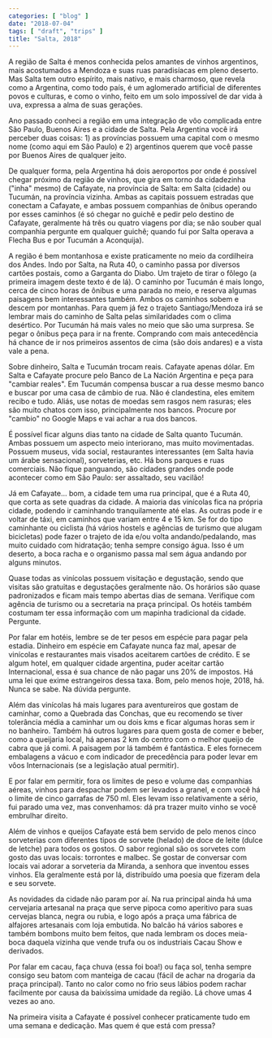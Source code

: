 ```yaml
---
categories: [ "blog" ]
date: "2018-07-04"
tags: [ "draft", "trips" ]
title: "Salta, 2018"
---
```

A região de Salta é menos conhecida pelos amantes de vinhos argentinos,
mais acostumados a Mendoza e suas ruas paradisíacas em pleno deserto. Mas
Salta tem outro espírito, mais nativo, e mais charmoso, que revela como
a Argentina, como todo país, é um aglomerado artificial de diferentes
povos e culturas, e como o vinho, feito em um solo impossível de dar
vida à uva, expressa a alma de suas gerações.

Ano passado conheci a região em uma integração de vôo complicada
entre São Paulo, Buenos Aires e a cidade de Salta. Pela Argentina você
irá perceber duas coisas: 1) as províncias possuem uma capital com o
mesmo nome (como aqui em São Paulo) e 2) argentinos querem que você
passe por Buenos Aires de qualquer jeito.

De qualquer forma, pela Argentina há dois aeroportos por onde é
possível chegar próximo da região de vinhos, que gira em torno da
cidadezinha ("inha" mesmo) de Cafayate, na província de Salta: em Salta
(cidade) ou Tucumán, na província vizinha. Ambas as capitais possuem
estradas que conectam a Cafayate, e ambas possuem companhias de ônibus
operando por esses caminhos (é só chegar no guichê e pedir pelo
destino de Cafayate, geralmente há três ou quatro viagens por dia;
se não souber qual companhia pergunte em qualquer guichê; quando fui
por Salta operava a Flecha Bus e por Tucumán a Aconquija).

A região é bem montanhosa e existe praticamente no meio da cordilheira
dos Andes. Indo por Salta, na Ruta 40, o caminho passa por diversos
cartões postais, como a Garganta do Diabo. Um trajeto de tirar o fôlego
(a primeira imagem deste texto é de lá). O caminho por Tucumán é mais
longo, cerca de cinco horas de ônibus e uma parada no meio, e reserva
algumas paisagens bem interessantes também. Ambos os caminhos sobem
e descem por montanhas. Para quem já fez o trajeto Santiago/Mendoza
irá se lembrar mais do caminho de Salta pelas similaridades com o clima
desértico. Por Tucumán há mais vales no meio que são uma surpresa. Se
pegar o ônibus peça para ir na frente. Comprando com mais antecedência
há chance de ir nos primeiros assentos de cima (são dois andares)
e a vista vale a pena.

Sobre dinheiro, Salta e Tucumán trocam reais. Cafayate apenas dólar. Em
Salta e Cafayate procure pelo Banco de La Nación Argentina e peça para
"cambiar reales". Em Tucumán compensa buscar a rua desse mesmo banco e
buscar por uma casa de câmbio de rua. Não é clandestina, eles emitem
recibo e tudo. Aliás, use notas de moedas sem rasgos nem rasuras;
eles são muito chatos com isso, principalmente nos bancos. Procure por
"cambio" no Google Maps e vai achar a rua dos bancos.

É possível ficar alguns dias tanto na cidade de Salta quanto
Tucumán. Ambas possuem um aspecto meio interiorano, mas muito
movimentadas. Possuem museus, vida social, restaurantes interessantes
(em Salta havia um árabe sensacional), sorveterias, etc. Há bons
parques e ruas comerciais. Não fique panguando, são cidades grandes
onde pode acontecer como em São Paulo: ser assaltado, seu vacilão!

Já em Cafayate... bom, a cidade tem uma rua principal, que é a Ruta
40, que corta as sete quadras da cidade. A maioria das vinícolas fica
na própria cidade, podendo ir caminhando tranquilamente até elas. As
outras pode ir e voltar de táxi, em caminhos que variam entre 4 e
15 km. Se for do tipo caminhante ou ciclista (há vários hostels e
agências de turismo que alugam bicicletas) pode fazer o trajeto de ida
e/ou volta andando/pedalando, mas muito cuidado com hidratação; tenha
sempre consigo água. Isso é um deserto, a boca racha e o organismo
passa mal sem água andando por alguns minutos.

Quase todas as vinícolas possuem visitação e degustação, sendo que
visitas são gratuitas e degustações geralmente não. Os horários são
quase padronizados e ficam mais tempo abertas dias de semana. Verifique
com agência de turismo ou a secretaria na praça principal. Os hotéis
também costumam ter essa informação com um mapinha tradicional da
cidade. Pergunte.

Por falar em hotéis, lembre se de ter pesos em espécie para pagar
pela estadia. Dinheiro em espécie em Cafayate nunca faz mal, apesar de
vinícolas e restaurantes mais visados aceitarem cartões de crédito. E
se algum hotel, em qualquer cidade argentina, puder aceitar cartão
Internacional, essa é sua chance de não pagar uns 20% de impostos. Há
uma lei que exime estrangeiros dessa taxa. Bom, pelo menos hoje, 2018,
há. Nunca se sabe. Na dúvida pergunte.

Além das vinícolas há mais lugares para aventureiros que gostam
de caminhar, como a Quebrada das Conchas, que eu recomendo se tiver
tolerância média a caminhar um ou dois kms e ficar algumas horas sem ir
no banheiro. Também há outros lugares para quem gosta de comer e beber,
como a queijaria local, há apenas 2 km do centro com o melhor queijo
de cabra que já comi. A paisagem por lá também é fantástica. E eles
fornecem embalagens a vácuo e com indicador de precedência para poder
levar em vôos Internacionais (se a legislação atual permitir).

E por falar em permitir, fora os limites de peso e volume das companhias
aéreas, vinhos para despachar podem ser levados a granel, e com você
há o limite de cinco garrafas de 750 ml. Eles levam isso relativamente a
sério, fui parado uma vez, mas convenhamos: dá pra trazer muito vinho
se você embrulhar direito.

Além de vinhos e queijos Cafayate está bem servido de pelo menos cinco
sorveterias com diferentes tipos de sorvete (helado) de doce de leite
(dulce de letche) para todos os gostos. O sabor regional são os sorvetes
com gosto das uvas locais: torrontes e malbec. Se gostar de conversar
com locais vai adorar a sorveteria da Miranda, a senhora que inventou
esses vinhos. Ela geralmente está por lá, distribuído uma poesia que
fizeram dela e seu sorvete.

As novidades da cidade não param por aí. Na rua principal ainda há uma
cervejaria artesanal na praça que serve pipoca como aperitivo para suas
cervejas blanca, negra ou rubia, e logo após a praça uma fábrica de
alfajores artesanais com loja embutida. No balcão há vários sabores
e também bombons muito bem feitos, que nada lembram os doces meia-boca
daquela vizinha que vende trufa ou os industriais Cacau Show e derivados.

Por falar em cacau, faça chuva (essa foi boa!) ou faça sol, tenha sempre
consigo seu batom com manteiga de cacau (fácil de achar na drogaria da
praça principal). Tanto no calor como no frio seus lábios podem rachar
facilmente por causa da baixíssima umidade da região. Lá chove umas
4 vezes ao ano.

Na primeira visita a Cafayate é possível conhecer praticamente tudo
em uma semana e dedicação. Mas quem é que está com pressa?

